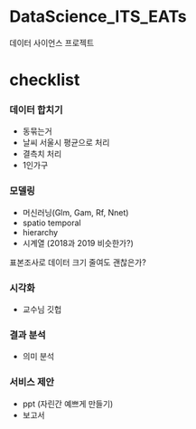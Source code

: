 # DataScience_ITS_EATs

데이터 사이언스 프로젝트 

# checklist


### 데이터 합치기
- 동묶는거
- 날씨 서울시 평균으로 처리
- 결측치 처리
- 1인가구

### 모델링
- 머신러닝(Glm, Gam, Rf, Nnet)
- spatio temporal
- hierarchy
- 시계열 (2018과 2019 비슷한가?)

표본조사로 데이터 크기 줄여도 괜찮은가?

### 시각화
- 교수님 깃헙

### 결과 분석
- 의미 분석

### 서비스 제안
- ppt (자린간 예쁘게 만들기)
- 보고서
